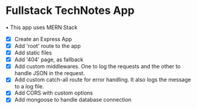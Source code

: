 # Fullstack TechNotes App

• This app uses MERN Stack

- [x] Create an Express App
- [x] Add 'root' route to the app
- [x] Add static files
- [x] Add '404' page, as fallback
- [x] Add custom middlewares. One to log the requests and the other to handle JSON in the request.
- [x] Add custom catch-all route for error handling. It also logs the message to a log file.
- [x] Add CORS with custom options
- [x] Add mongoose to handle database connection
